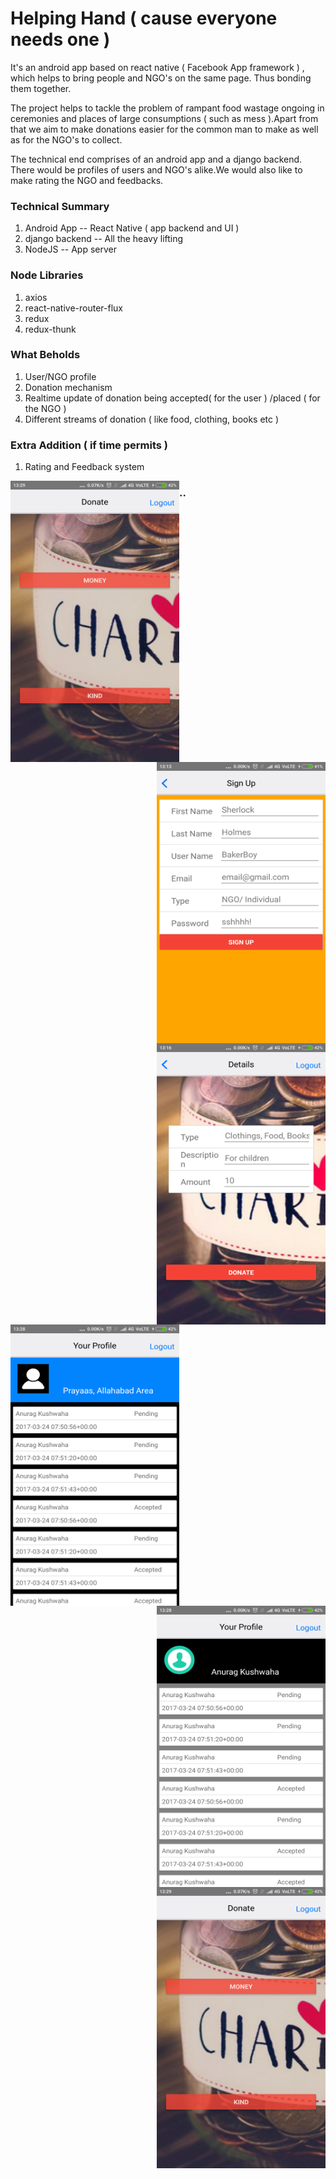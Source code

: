 # Helping Hand ( cause everyone needs one )
It's an android app based on react native ( Facebook App framework ) , which helps to bring people and NGO's on the same page.
Thus bonding them together.

The project helps to tackle the problem of rampant food wastage ongoing in ceremonies and places of
large consumptions ( such as mess ).Apart from that we aim to make donations easier for the common 
man to make as well as for the NGO's to collect.

The technical end comprises of an android app and a django backend. There would be profiles of users and 
NGO's alike.We would also like to make rating the NGO and feedbacks.

### Technical Summary
1. Android App    -- React Native  ( app backend and UI )
2. django backend -- All the heavy lifting
3. NodeJS         -- App server


### Node Libraries
1. axios 
2. react-native-router-flux
3. redux
4. redux-thunk


### What Beholds
1. User/NGO profile
2. Donation mechanism
3. Realtime update of donation being accepted( for the user ) /placed ( for the NGO )
4. Different streams of donation ( like food, clothing, books etc )



### Extra Addition ( if time permits )
1. Rating and Feedback system


<img align="left" src="/HINT17/images/Screenshot_2017-03-25-13-29-03-290_com.hint17.png?raw=true" height=450px; width=270px;>

<img align="right" src="/HINT17/images/Screenshot_2017-03-25-13-13-26-420_com.hint17.png?raw=true" height=450px; width=270px; alt="User Profile" >

<img align="right" src="/HINT17/images/Screenshot_2017-03-25-13-16-27-199_com.hint17.png?raw=true" height=450px; width=270px;> 
<h3>..</h3>
<div>
<img align="left" src="/HINT17/images/Screenshot_2017-03-25-13-28-15-300_com.hint17.png?raw=true" height=450px; width=270px; alt="Donation Request">

<img align="right" src="/HINT17/images/Screenshot_2017-03-25-13-28-37-058_com.hint17.png?raw=true" height=450px; width=270px; alt="User Profile" >

<img align="right" src="/HINT17/images/Screenshot_2017-03-25-13-29-03-290_com.hint17.png?raw=true" height=450px; width=270px;>
</div>

